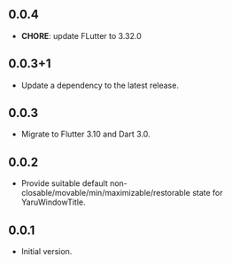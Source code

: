 ## 0.0.4

 - **CHORE**: update FLutter to 3.32.0

## 0.0.3+1

 - Update a dependency to the latest release.

## 0.0.3

- Migrate to Flutter 3.10 and Dart 3.0.

## 0.0.2

- Provide suitable default non-closable/movable/min/maximizable/restorable
  state for YaruWindowTitle.

## 0.0.1

- Initial version.
